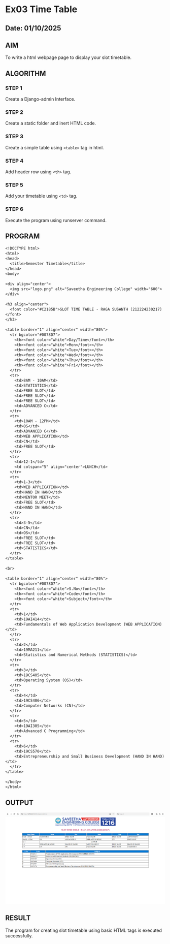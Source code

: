 # Ex03 Time Table
## Date: 01/10/2025

## AIM
To write a html webpage page to display your slot timetable.

## ALGORITHM
### STEP 1
Create a Django-admin Interface.

### STEP 2
Create a static folder and inert HTML code.

### STEP 3
Create a simple table using ```<table>``` tag in html.

### STEP 4
Add header row using ```<th>``` tag.

### STEP 5
Add your timetable using ```<td>``` tag.

### STEP 6
Execute the program using runserver command.

## PROGRAM
```
<!DOCTYPE html>
<html>
<head>
  <title>Semester Timetable</title>
</head>
<body>

<div align="center">
  <img src="logo.png" alt="Saveetha Engineering College" width="600">
</div>

<h3 align="center">
  <font color="#C2185B">SLOT TIME TABLE - RAGA SUSANTH (212224230217)</font>
</h3>

<table border="1" align="center" width="80%">
  <tr bgcolor="#0078D7">
    <th><font color="white">Day/Time</font></th>
    <th><font color="white">Mon</font></th>
    <th><font color="white">Tue</font></th>
    <th><font color="white">Wed</font></th>
    <th><font color="white">Thu</font></th>
    <th><font color="white">Fri</font></th>
  </tr>
  <tr>
    <td>8AM - 10AM</td>
    <td>STATISTICS</td>
    <td>FREE SLOT</td>
    <td>FREE SLOT</td>
    <td>FREE SLOT</td>
    <td>ADVANCED C</td>
  </tr>
  <tr>
    <td>10AM - 12PM</td>
    <td>OS</td>
    <td>ADVANCED C</td>
    <td>WEB APPLICATION</td>
    <td>CN</td>
    <td>FREE SLOT</td>
  </tr>
  <tr>
    <td>12-1</td>
    <td colspan="5" align="center">LUNCH</td>
  </tr>
  <tr>
    <td>1-3</td>
    <td>WEB APPLICATION</td>
    <td>HAND IN HAND</td>
    <td>MENTOR MEET</td>
    <td>FREE SLOT</td>
    <td>HAND IN HAND</td>
  </tr>
  <tr>
    <td>3-5</td>
    <td>CN</td>
    <td>OS</td>
    <td>FREE SLOT</td>
    <td>FREE SLOT</td>
    <td>STATISTICS</td>
  </tr>
</table>

<br>

<table border="1" align="center" width="80%">
  <tr bgcolor="#0078D7">
    <th><font color="white">S.No</font></th>
    <th><font color="white">Code</font></th>
    <th><font color="white">Subject</font></th>
  </tr>
  <tr>
    <td>1</td>
    <td>19AI414</td>
    <td>Fundamentals of Web Application Development (WEB APPLICATION)</td>
  </tr>
  <tr>
    <td>2</td>
    <td>19MA211</td>
    <td>Statistics and Numerical Methods (STATISTICS)</td>
  </tr>
  <tr>
    <td>3</td>
    <td>19CS405</td>
    <td>Operating System (OS)</td>
  </tr>
  <tr>
    <td>4</td>
    <td>19CS406</td>
    <td>Computer Networks (CN)</td>
  </tr>
  <tr>
    <td>5</td>
    <td>19AI305</td>
    <td>Advanced C Programming</td>
  </tr>
  <tr>
    <td>6</td>
    <td>19CS570</td>
    <td>Entrepreneurship and Small Business Development (HAND IN HAND)</td>
  </tr>
</table>

</body>
</html>

```
## OUTPUT

![alt text](image-1.png)

## RESULT
The program for creating slot timetable using basic HTML tags is executed successfully.
